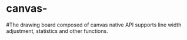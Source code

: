 # canvas-
#The drawing board composed of canvas native API supports line width adjustment, statistics and other functions.
